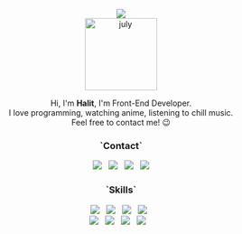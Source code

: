 
<p align="center">
    <img src="https://capsule-render.vercel.app/api?type=waving&color=timeGradient&height=250&section=header&text=welcome%20to%20my%20page&fontSize=80&animation=fadeIn&fontAlignY=32&desc=%22Well%20done%20is%20better%20than%20well%20said.%22&descAlignY=55&descAlign=76"><br/>
  <a href="https://imgbb.com/"><img src="https://i.ibb.co/98MYwXK/july.png" alt="july" width="128px" border="0"></a>
</p>

<p align="center">  
  Hi, I'm <b>Halit</b>, I'm Front-End Developer. <br/>
  I love programming, watching anime, listening to chill music. <br/>
  Feel free to contact me! 😉 <br/>

</p>

<h3 align="center"><b>`Contact`</b></h3>
<p align="center">
<a href="mailto:imhalid@icloud.com"><img src="https://img.shields.io/badge/Mail-3693F3?style=flat&logo=Icloud&logoColor=white"/></a> &nbsp
<a href="https://www.linkedin.com/in/imhalid001/"><img src="https://img.shields.io/badge/LinkedIn-0A66C2?style=flat&logo=LinkedIn&logoColor=white"/></a> &nbsp
<a href="https://www.instagram.com/isuraka/"><img src="https://img.shields.io/badge/instagram-E4405F?style=flat&logo=instagram&logoColor=white"/></a> &nbsp
    <a href="https://open.spotify.com/playlist/3IqWYnuUx8KWFdzlpKq8bc"><img src="https://img.shields.io/badge/Spotify-1DB954?style=flat&logo=spotify&logoColor=white"/></a>
  
</p>

<h3 align="center"><b>`Skills`</b></h3>
<p align="center">
  <img src="https://img.shields.io/badge/Java-007396?style=flat&logo=Java&logoColor=white"/> &nbsp
  <img src="https://img.shields.io/badge/HTML5-E34F26?style=flat&logo=HTML5&logoColor=white"/> &nbsp
  <img src="https://img.shields.io/badge/CSS3-1572B6?style=flat&logo=CSS3&logoColor=white"/> &nbsp
  <img src="https://img.shields.io/badge/JavaScript-F7DF1E?style=flat&logo=JavaScript&logoColor=black"/> &nbsp
    <br/>
  <img src="https://img.shields.io/badge/Node.js-339933?style=flat&logo=Node.js&logoColor=white"/> &nbsp
  <img src="https://img.shields.io/badge/React-61DAFB?style=flat&logo=React&logoColor=black"/> &nbsp
  <img src="https://img.shields.io/badge/Swift-F05138?style=flat&logo=Swift&logoColor=white"/> &nbsp
  <img src="https://img.shields.io/badge/Photoshop-31A8FF?style=flat&logo=Adobe Photoshop&logoColor=white"/> &nbsp
  <img width="0" height="0" src="https://komarev.com/ghpvc/?username=imhalid&color=orange&label=visitors"/>
</p>


<!-- ![](https://komarev.com/ghpvc/?username=imhalid&color=orange&label=visitors) -->


<!--
**imhalid/imhalid** is a ✨ _special_ ✨ repository because its `README.md` (this file) appears on your GitHub profile.

Here are some ideas to get you started:

- 🔭 I’m currently working on ...
- 🌱 I’m currently learning ...
- 👯 I’m looking to collaborate on ...
- 🤔 I’m looking for help with ...
- 💬 Ask me about ...
- 📫 How to reach me: ...
- 😄 Pronouns: ...
- ⚡ Fun fact: ...
-->
